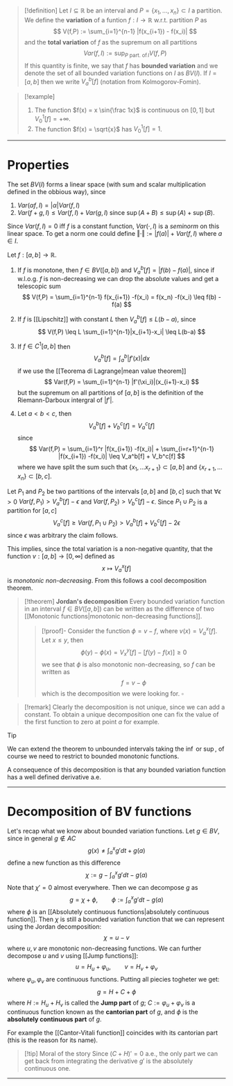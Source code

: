 

> [!definition] 
> Let $I \subseteq \mathbb{R}$ be an interval and $P = \{x_1,\dots,x_n\} \subset I$ a partition. We define the **variation** of a funtion $f: I \to \mathbb{R}$ w.r.t. partition $P$ as
>$$
> V(f,P) := \sum_{i=1}^{n-1} |f(x_{i+1}) - f(x_i)|
> $$
> and the **total variation** of $f$ as the supremum on all partitions
>$$
>Var(f,I) := \sup_{P \text{ part. of}\, I} V(f,P)
>$$
>If this quantity is finite, we say that $f$ has **bounded variation** and we denote the set of all bounded variation functions on $I$ as $BV(I)$.
>If $I = [a,b]$ then we write $V_a^b[f]$ (notation from Kolmogorov-Fomin).


> [!example] 
> 1. The function $f(x) = x \sin{\frac 1x}$ is continuous on $[0,1]$ but $V_0^1[f] = +\infty$.
> 2. The function $f(x) = \sqrt{x}$ has $V_0^1[f] = 1$.

---
# Properties
The set $BV(I)$ forms a linear space (with sum and scalar multiplication defined in the obbious way), since
1. $Var(\alpha f, I) = |\alpha|Var(f,I)$ 
2. $Var(f+g, I) \leq Var(f,I) + Var(g,I)$ since $\sup(A+B) \leq \sup(A) + \sup(B)$.

Since $Var(f,I) = 0$ iff $f$ is a constant function, $Var(\cdot,I)$ is a _seminorm_ on this linear space. To get a norm one could define $\Vert\cdot \Vert := |f(a)| + Var(f,I)$ where $a \in I$. 

Let $f : [a,b] \to \mathbb{R}$.
1. If $f$ is monotone, then $f \in BV([a,b])$ and $V_a^b[f] = |f(b)-f(a)|$, since if w.l.o.g. $f$ is non-decreasing we can drop the absolute values and get a telescopic sum
$$
V(f,P) = \sum_{i=1}^{n-1} f(x_{i+1}) -f(x_i) = f(x_n) -f(x_i) \leq f(b) - f(a)
$$
2. If $f$ is [[Lipschitz]] with constant $L$ then $V_a^b[f] \leq L(b-a)$, since
$$
V(f,P) \leq L \sum_{i=1}^{n-1}|x_{i+1}-x_i| \leq L(b-a)
$$
3. If $f \in C^1[a,b]$ then 
$$
V_a^b[f] = \int_a^b |f'(x)|dx
$$
if we use the [[Teorema di Lagrange|mean value theorem]] 
$$
Var(f,P) = \sum_{i=1}^{n-1} |f'(\xi_i)|(x_{i+1}-x_i)
$$
but the supremum on all partitions of $[a,b]$ is the definition of the Riemann-Darboux intergral of $|f'|$. 

4. Let $a < b < c$, then
$$
V_a^b[f] + V_b^c[f] = V_a^c[f]
$$
since 
$$
Var(f,P) = \sum_{i=1}^r |f(x_{i+1}) -f(x_i)| + \sum_{i=r+1}^{n-1} |f(x_{i+1}) -f(x_i)| \leq V_a^b[f] + V_b^c[f]
$$
where we have split the sum such that $\{x_1,\dots x_{r+1}\} \subset [a,b]$ and $\{x_{r+1}, \dots x_n\} \subset [b,c]$.

Let $P_1$ and $P_2$ be two partitions of the intervals $[a,b]$ and $[b,c]$ such that $\forall \epsilon > 0$
$Var(f, P_1) > V_a^b[f] - \epsilon$ and $Var(f, P_2) > V_b^c[f] - \epsilon$. Since $P_1 \cup P_2$ is a partition for $[a,c]$ 
$$
V_a^c[f] \geq Var(f,P_1 \cup P_2) > V_a^b[f] + V_b^c[f] -2\epsilon
$$
since $\epsilon$ was arbitrary the claim follows.

This implies, since the total variation is a non-negative quantity, that the function $v : [a,b] \to [0,\infty]$ defined as
$$
x \mapsto V_a^x[f]
$$
is _monotonic non-decreasing_. 
From this follows a cool decomposition theorem.

> [!theorem] 
> **Jordan's decomposition** 
> Every bounded variation function in an interval $f \in BV([a,b])$ can be written as the difference of two [[Monotonic functions|monotonic non-decreasing functions]].
> > [!proof]- 
> > Consider the function $\phi = v-f$, where $v(x) = V_a^x[f]$. Let $x \leq y$, then
> > $$
> > \phi(y)-\phi(x) = V_x^y[f]-[f(y)-f(x)] \geq 0
> > $$
> > we see that $\phi$ is also monotonic non-decreasing, so $f$ can be written as
> > $$
> > f = v - \phi
> > $$
> > which is the decomposition we were looking for. $\square$

> [!remark]
> Clearly the decomposition is not unique, since we can add a constant. To obtain a unique decomposition one can fix the value of the first function to zero at point $a$ for example.

> [!tip]
We can extend the theorem to unbounded intervals taking the $\inf$ or $\sup$, of course we need to restrict to bounded monotonic functions. 


A consequence of this decomposition is that any bounded variation function has a well defined derivative a.e.

---
# Decomposition of BV functions
Let's recap what we know about bounded variation functions.
Let $g \in BV$, since in general $g \notin AC$ 
$$
g(x) \neq \int_a^x g'dt +g(a)
$$
define a new function as this difference
$$
\chi := g - \int_a^x g'dt-g(a)
$$
Note that $\chi' = 0$ almost everywhere. Then we can decompose $g$ as
$$
g = \chi + \phi, \qquad \phi:= \int_a^x g' dt -g(a)
$$
where $\phi$ is an [[Absolutely continuous functions|absolutely continuous function]]. Then $\chi$ is still a bounded variation function that we can represent using the Jordan decomposition:
$$
\chi = u-v
$$
where $u,v$ are monotonic non-decreasing functions. We can further decompose $u$ and $v$ using [[Jump functions]]:
$$
u = H_u + \varphi_u, \qquad v = H_v + \varphi_v
$$
where $\varphi_u, \varphi_v$ are continuous functions. 
Putting all piecies togheter we get:
$$
g = H + C + \phi
$$
where $H := H_u + H_v$ is called the **Jump part** of $g$; $C := \varphi_u + \varphi_v$ is a continuous function known as the **cantorian part** of $g$, and $\phi$ is the **absolutely continuous part** of $g$.

For example the [[Cantor-Vitali function]] coincides with its cantorian part (this is the reason for its name).

> [!tip] Moral of the story
> Since $(C+H)' =0$ a.e., the only part we can get back from integrating the derivative $g'$ is the absolutely continuous one.

---






